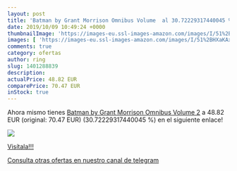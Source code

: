 ```yaml
---
layout: post
title: 'Batman by Grant Morrison Omnibus Volume  al 30.72229317440045 % de descuento'
date: 2019/10/09 10:49:24 +0000
thumbnailImage: 'https://images-eu.ssl-images-amazon.com/images/I/51%2BHXaKAxxL._SL200_.jpg'
images: [ 'https://images-eu.ssl-images-amazon.com/images/I/51%2BHXaKAxxL._SL200_.jpg' ]
comments: true
category: ofertas
author: ring
slug: 1401288839
description:
actualPrice: 48.82 EUR
comparePrice: 70.47 EUR
inStock: true
---
```


Ahora mismo tienes [Batman by Grant Morrison Omnibus Volume 2](https://www.amazon.com/dp/1401288839/?tag=redken08-20) a 48.82 EUR (original: 70.47 EUR) (30.72229317440045 %) en el siguiente enlace!

[![](https://images-eu.ssl-images-amazon.com/images/I/51%2BHXaKAxxL._SL200_.jpg)](https://www.amazon.com/dp/1401288839/?tag=redken08-20)

[Visítala!!!](https://www.amazon.com/dp/1401288839/?tag=redken08-20)

[Consulta otras ofertas en nuestro canal de telegram](https://t.me/s/ofertas25)
